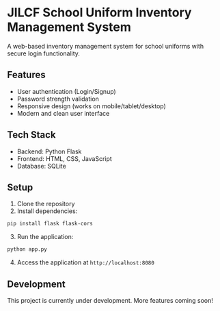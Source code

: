 # JILCF School Uniform Inventory Management System

A web-based inventory management system for school uniforms with secure login functionality.

## Features
- User authentication (Login/Signup)
- Password strength validation
- Responsive design (works on mobile/tablet/desktop)
- Modern and clean user interface

## Tech Stack
- Backend: Python Flask
- Frontend: HTML, CSS, JavaScript
- Database: SQLite

## Setup
1. Clone the repository
2. Install dependencies:
```bash
pip install flask flask-cors
```
3. Run the application:
```bash
python app.py
```
4. Access the application at `http://localhost:8080`

## Development
This project is currently under development. More features coming soon!

